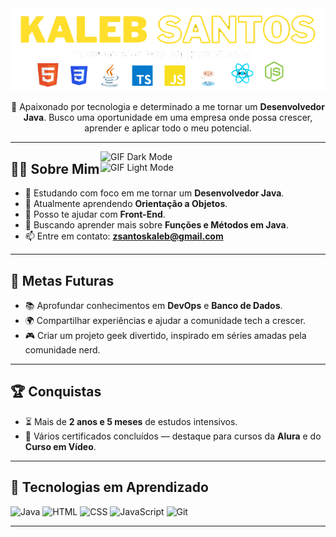 <div align="center">
  <img src="https://github.com/kalebzaki4/kalebzaki4/blob/main/img/img.png?raw=true" alt="Kaleb Zaki Banner" />
</div>

<p align="center">
  🌱 Apaixonado por tecnologia e determinado a me tornar um <strong>Desenvolvedor Java</strong>. Busco uma oportunidade em uma empresa onde possa crescer, aprender e aplicar todo o meu potencial.
</p>

---

<img align="right" alt="GIF Dark Mode" src="https://user-images.githubusercontent.com/90595158/224520261-cac35362-4a70-4108-85c8-260ac8e0b0bd.svg#gh-dark-mode-only" width="360px"/>
<img align="right" alt="GIF Light Mode" src="https://user-images.githubusercontent.com/90595158/224520109-e00b8f1e-08c9-4316-9920-ea4e88701a61.svg#gh-light-mode-only" width="360px"/>

## 👨‍💻 Sobre Mim

- 🔭 Estudando com foco em me tornar um **Desenvolvedor Java**.
- 🌱 Atualmente aprendendo **Orientação a Objetos**.
- 💬 Posso te ajudar com **Front-End**.
- 🤝 Buscando aprender mais sobre **Funções e Métodos em Java**.
- 📫 Entre em contato: **zsantoskaleb@gmail.com**

---

## 🎯 Metas Futuras

- 📚 Aprofundar conhecimentos em **DevOps** e **Banco de Dados**.
- 🌍 Compartilhar experiências e ajudar a comunidade tech a crescer.
- 🎮 Criar um projeto geek divertido, inspirado em séries amadas pela comunidade nerd.

---

## 🏆 Conquistas

- ⏳ Mais de <strong>2 anos e 5 meses</strong> de estudos intensivos.
- 📜 Vários certificados concluídos — destaque para cursos da **Alura** e do **Curso em Vídeo**.

---

## 🚀 Tecnologias em Aprendizado

![Java](https://img.shields.io/badge/Java-ED8B00?style=for-the-badge&logo=java&logoColor=white)
![HTML](https://img.shields.io/badge/HTML5-E44D26?style=for-the-badge&logo=html5&logoColor=white)
![CSS](https://img.shields.io/badge/CSS3-1572B6?style=for-the-badge&logo=css3&logoColor=white)
![JavaScript](https://img.shields.io/badge/JavaScript-F7DF1E?style=for-the-badge&logo=javascript&logoColor=black)
![Git](https://img.shields.io/badge/Git-F05032?style=for-the-badge&logo=git&logoColor=white)

---

<!--- Créditos das ilustrações: Storyset (https://storyset.com/web) --->
